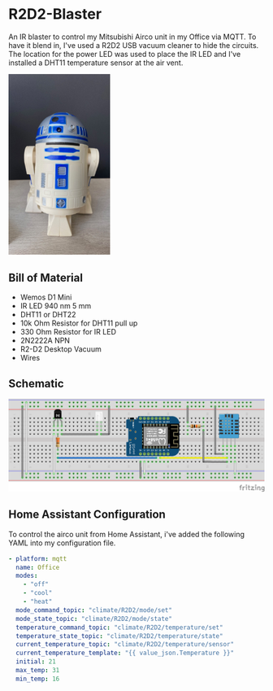 ﻿# R2D2-Blaster
 
An IR blaster to control my Mitsubishi Airco unit in my Office via MQTT. To have it blend in, I've used a R2D2 USB vacuum cleaner to hide the circuits. The location for the power LED was used to place the IR LED and I've installed a DHT11 temperature sensor at the air vent.
 
 <img src="https://github.com/dVerschaeve/R2D2-Blaster/blob/master/Res/R2D2%20IR%20Blaster.jpg" width="200" />

## Bill of Material
* Wemos D1 Mini
* IR LED 940 nm 5 mm
* DHT11 or DHT22
* 10k Ohm Resistor for DHT11 pull up
* 330 Ohm Resistor for IR LED
* 2N2222A NPN
* R2-D2 Desktop Vacuum
* Wires

## Schematic
![Schematic](Res/Schematic.png)

## Home Assistant Configuration

To control the airco unit from Home Assistant, i've added the following YAML into my configuration file.

```yaml
- platform: mqtt
  name: Office
  modes:
    - "off"
    - "cool"
    - "heat"
  mode_command_topic: "climate/R2D2/mode/set"
  mode_state_topic: "climate/R2D2/mode/state"
  temperature_command_topic: "climate/R2D2/temperature/set"
  temperature_state_topic: "climate/R2D2/temperature/state"
  current_temperature_topic: "climate/R2D2/temperature/sensor"
  current_temperature_template: "{{ value_json.Temperature }}"
  initial: 21
  max_temp: 31
  min_temp: 16
```
